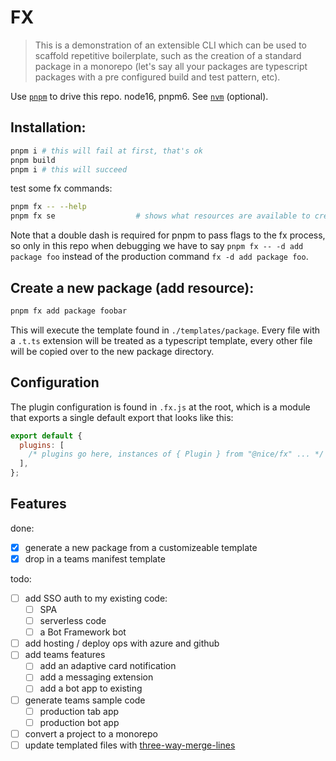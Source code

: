 # FX

> This is a demonstration of an extensible CLI which can be used to scaffold repetitive boilerplate, such as the creation of a standard package in a monorepo (let's say all your packages are typescript packages with a pre configured build and test pattern, etc).

Use [`pnpm`](https://pnpm.io/) to drive this repo. node16, pnpm6. See [`nvm`](https://github.com/nvm-sh/nvm) (optional).

## Installation:

```bash
pnpm i # this will fail at first, that's ok
pnpm build
pnpm i # this will succeed
```

test some fx commands:

```bash
pnpm fx -- --help
pnpm fx se                  # shows what resources are available to create
```

Note that a double dash is required for pnpm to pass flags to the fx process, so only in this repo when debugging we have to say `pnpm fx -- -d add package foo` instead of the production command `fx -d add package foo`.

## Create a new package (add resource):

```bash
pnpm fx add package foobar
```

This will execute the template found in `./templates/package`. Every file with a `.t.ts` extension will be treated as a typescript template, every other file will be copied over to the new package directory.

## Configuration

The plugin configuration is found in `.fx.js` at the root, which is a module that exports a single default export that looks like this:

```js
export default {
  plugins: [
    /* plugins go here, instances of { Plugin } from "@nice/fx" ... */
  ],
};
```

## Features

done:

- [x] generate a new package from a customizeable template
- [x] drop in a teams manifest template

todo:

- [ ] add SSO auth to my existing code:
  - [ ] SPA
  - [ ] serverless code
  - [ ] a Bot Framework bot
- [ ] add hosting / deploy ops with azure and github
- [ ] add teams features
  - [ ] add an adaptive card notification
  - [ ] add a messaging extension
  - [ ] add a bot app to existing 
- [ ] generate teams sample code
  - [ ] production tab app
  - [ ] production bot app
- [ ] convert a project to a monorepo
- [ ] update templated files with [three-way-merge-lines](https://www.npmjs.com/package/three-way-merge-lines)
